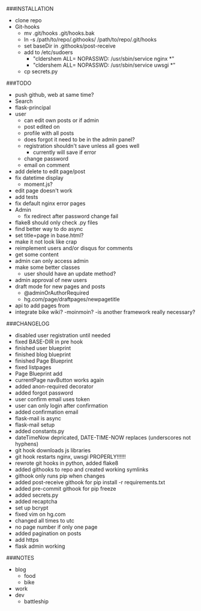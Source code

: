 <!--###### flake8: noqa-->
###INSTALLATION
- clone repo
- Git-hooks
    - mv .git/hooks .git/hooks.bak
    - ln -s /path/to/repo/.githooks/ /path/to/repo/.git/hooks
    - set baseDir in .githooks/post-receive
    - add to /etc/sudoers
        - "cldershem ALL= NOPASSWD: /usr/sbin/service nginx *"
        - "cldershem ALL= NOPASSWD: /usr/sbin/service uwsgi *"
    - cp secrets.py

###TODO
- push github, web at same time?
- Search
- flask-principal
- user
    - can edit own posts or if admin
    - post edited on
    - profile with all posts
    - does forgot it need to be in the admin panel?
    - registration shouldn't save unless all goes well
        - currently will save if error
    - change password
    - email on comment
- add delete to edit page/post
- fix datetime display
    - moment.js?
- edit page doesn't work
- add tests
- fix default nginx error pages
- Admin
    - fix redirect after password change fail
- flake8 should only check .py files
- find better way to do async
- set title=page in base.html?
- make it not look like crap
- reimplement users and/or disqus for comments
- get some content
- admin can only access admin
- make some better classes 
    - user should have an update method?
- admin approval of new users
- draft mode for new pages and posts
    - @adminOrAuthorRequired                                        
    - hg.com/page/draftpages/newpagetitle
- api to add pages from 
- integrate bike wiki?
    -moinmoin?
    -is another framework really necessary?

###CHANGELOG
- disabled user registration until needed
- fixed BASE-DIR in pre hook
- finished user blueprint
- finished blog blueprint
- finished Page Blueprint
- fixed listpages
- Page Blueprint add
- currentPage navButton works again
- added anon-required decorator
- added forgot password
- user confirm email uses token
- user can only login after confirmation
- added confirmation email
- flask-mail is async
- flask-mail setup
- added constants.py
- dateTimeNow depricated, DATE-TIME-NOW replaces (underscores not hyphens)
- git hook downloads js libraries
- git hook restarts nginx, uwsgi PROPERLY!!!!!!
- rewrote git hooks in python, added flake8
- added githooks to repo and created working symlinks
- githook only runs pip when changes
- added post-receive githook for pip install -r requirements.txt
- added pre-commit githook for pip freeze
- added secrets.py
- added recaptcha
- set up bcrypt
- fixed vim on hg.com
- changed all times to utc
- no page number if only one page
- added pagination on posts
- add https
- flask admin working


###NOTES
- blog
    - food
    - bike
- work
- dev
    - battleship
